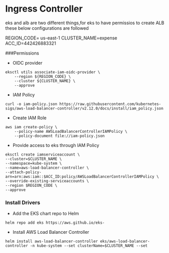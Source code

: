 # Ingress Controller
eks and alb are two different things,for eks to have permissios to create ALB these below configurations are followed

REGION_CODE= us-east-1
CLUSTER_NAME=expense
ACC_ID=442426883321

###Permissions

* OIDC provider
```
eksctl utils associate-iam-oidc-provider \
    --region ${REGION_CODE} \
    --cluster ${CLUSTER_NAME} \
    --approve
```

* IAM Policy
```
curl -o iam-policy.json https://raw.githubusercontent.com/kubernetes-sigs/aws-load-balancer-controller/v2.12.0/docs/install/iam_policy.json
```
* Create IAM Role
```
aws iam create-policy \
    --policy-name AWSLoadBalancerControllerIAMPolicy \
    --policy-document file://iam-policy.json
```

* Provide access to eks through IAM Policy
```
eksctl create iamserviceaccount \
--cluster=$CLUSTER_NAME \
--namespace=kube-system \
--name=aws-load-balancer-controller \
--attach-policy-arn=arn:aws:iam::$ACC_ID:policy/AWSLoadBalancerControllerIAMPolicy \
--override-existing-serviceaccounts \
--region $REGION_CODE \
--approve
```
### Install Drivers

* Add the EKS chart repo to Helm
```
helm repo add eks https://aws.github.io/eks-
```
* Install AWS Load Balancer Controller
```
helm install aws-load-balancer-controller eks/aws-load-balancer-controller -n kube-system --set clusterName=$CLUSTER_NAME --set
```